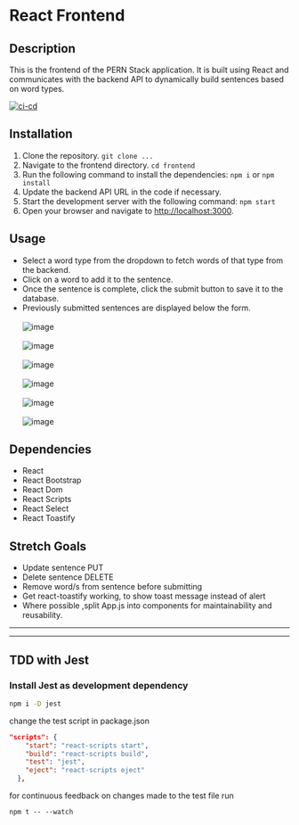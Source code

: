 # React Frontend

## Description
This is the frontend of the PERN Stack application. It is built using React and communicates with the backend API to dynamically build sentences based on word types.

[![ci-cd](https://github.com/DouglasVDM/rh-backend/actions/workflows/ci-cd.yml/badge.svg)](https://github.com/DouglasVDM/rh-backend/actions/workflows/ci-cd.yml)

## Installation
1. Clone the repository. `git clone ...`
2. Navigate to the frontend directory. `cd frontend`
3. Run the following command to install the dependencies: `npm i` or `npm install`
4. Update the backend API URL in the code if necessary.
5. Start the development server with the following command: `npm start`
6. Open your browser and navigate to [http://localhost:3000](http://localhost:3000).

## Usage
- Select a word type from the dropdown to fetch words of that type from the backend.
- Click on a word to add it to the sentence.
- Once the sentence is complete, click the submit button to save it to the database.
- Previously submitted sentences are displayed below the form.
<br><br>
![image](https://github.com/DouglasVDM/rh-frontend/assets/74470226/40492a27-38c5-4607-8799-477f1dbd2258)
<br><br>
![image](https://github.com/DouglasVDM/rh-frontend/assets/74470226/d727c899-2887-4da1-85e5-fccbd1acc464)
<br><br>
![image](https://github.com/DouglasVDM/rh-frontend/assets/74470226/5b88e2d2-d79f-43d2-b5f7-1d9fc43c8010)
<br><br>
![image](https://github.com/DouglasVDM/rh-frontend/assets/74470226/9bab4b94-c72f-4cad-9bf6-12b38120554c)
<br><br>
![image](https://github.com/DouglasVDM/rh-frontend/assets/74470226/070c40fa-f60f-46b9-98a9-e8f88df982be)
<br><br>
![image](https://github.com/DouglasVDM/rh-frontend/assets/74470226/1173a3df-be22-4a90-92c5-85fd34c0bc6c)  

## Dependencies
- React
- React Bootstrap
- React Dom
- React Scripts
- React Select
- React Toastify

## Stretch Goals
- Update sentence PUT
- Delete sentence DELETE
- Remove word/s from sentence before submitting
- Get react-toastify working, to show toast message instead of alert 
- Where possible ,split App.js into components for maintainability and reusability.
---
---
## TDD with Jest

### Install Jest as development dependency

```bash
npm i -D jest
```

change the test script in package.json

```json
"scripts": {
    "start": "react-scripts start",
    "build": "react-scripts build",
    "test": "jest",
    "eject": "react-scripts eject"
  },
```

for continuous feedback on changes made to the test file run

```
npm t -- --watch
```
